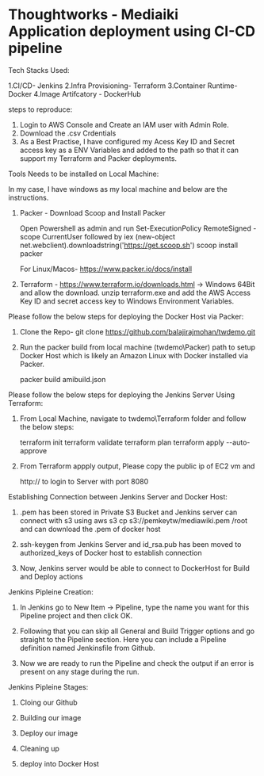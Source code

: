 # Thoughtworks - Mediaiki Application deployment using CI-CD pipeline

Tech Stacks Used:

1.CI/CD- Jenkins
2.Infra Provisioning- Terraform
3.Container Runtime- Docker
4.Image Artifcatory - DockerHub

steps to reproduce:
1. Login to AWS Console and Create an IAM user with Admin Role.
2. Download the .csv Crdentials
3. As a Best Practise, I have configured my Acess Key ID and Secret access key as a ENV Variables and added to the path so that it can support my Terraform and Packer deployments.



Tools Needs to be installed on Local Machine:

In my case, I have windows as my local machine and below are the instructions.

1. Packer - Download Scoop and Install Packer

   Open Powershell as admin and run Set-ExecutionPolicy RemoteSigned -scope CurrentUser followed by iex (new-object net.webclient).downloadstring('https://get.scoop.sh')
   scoop install packer
   
   For Linux/Macos- https://www.packer.io/docs/install


2. Terraform - https://www.terraform.io/downloads.html -> Windows 64Bit and allow the download.
   unzip terraform.exe and add the AWS Access Key ID and secret access key to Windows Environment Variables.
   
   

Please follow the below steps for deploying the Docker Host via Packer:

1. Clone the Repo- git clone https://github.com/balajirajmohan/twdemo.git
2. Run the packer build from local machine (twdemo\Packer) path to setup Docker Host which is likely an Amazon Linux with Docker installed via Packer.

   packer build amibuild.json

Please follow the below steps for deploying the Jenkins Server Using Terraform:

1. From Local Machine, navigate to twdemo\Terraform folder and follow the below steps:

   terraform init 
   terraform validate
   terraform plan
   terraform apply --auto-approve


2. From Terraform appply output, Please copy the public ip of EC2 vm and 

   http://<Server-publicip> to login to Server with port 8080
   
Establishing Connection between Jenkins Server and Docker Host:

1. .pem has been stored in Private S3 Bucket and Jenkins server can connect with s3 using aws s3 cp s3://pemkeytw/mediawiki.pem /root and can download the .pem of docker host

2. ssh-keygen from Jenkins Server and id_rsa.pub has been moved to authorized_keys of Docker host to establish connection

3. Now, Jenkins server would be able to connect to DockerHost for Build and Deploy actions

Jenkins Pipleine Creation:

1. In Jenkins go to  New Item → Pipeline, type the name you want for this Pipeline project and then click OK.

2. Following that you can skip all General and Build Trigger options and go straight to the Pipeline section. Here you can include a Pipeline definition named Jenkinsfile from Github.

3. Now we are ready to run the Pipeline and check the output if an error is present on any stage during the run.

Jenkins Pipleine Stages:

1. Cloing our Github

2. Building our image

3. Deploy our image

4. Cleaning up 

5. deploy into Docker Host








